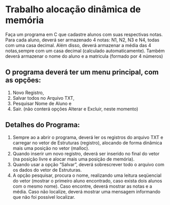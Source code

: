 # Trabalho alocação dinâmica de memória

Faça um programa em C que cadastre alunos com suas respectivas notas. Para cada aluno, deverá ser armazenado 4 notas: N1, N2, N3 e N4, todas com uma casa decimal. Além disso, deverá armazenar a média das 4 notas,sempre com um casa decimal (calculado automaticamente). Também deverá armazenar o nome do aluno e a matricula (formado por 4 números)

## O programa deverá ter um menu principal, com as opções:

1) Novo Registro,
2) Salvar todos no Arquivo TXT,
3) Pesquisar Nome de Aluno e
4) Sair. (não conterá opções Alterar e Excluir, neste momento)

## Detalhes do Programa:

1) Sempre ao a abrir o programa, deverá ler os registros do arquivo TXT e carregar no vetor de Estruturas (registro), alocando de forma dinâmica mais uma posição no vetor (malloc).
2) Quando inserir um novo registro, deverá ser inserido no final do vetor (na posição livre e alocar mais uma posição de memória).
3) Quando usar a opção “Salvar”, deverá sobrescrever todo o arquivo com os dados do vetor de Estruturas.
4) A opção pesquisar, procura o nome,  realizando uma leitura seqüencial do vetor (mostrar o primeiro aluno encontrado, caso exista dois alunos com o mesmo nome). Caso encontre, deverá mostrar as notas e a média. Caso não localize, deverá mostrar uma mensagem informando que não foi possível localizar.
